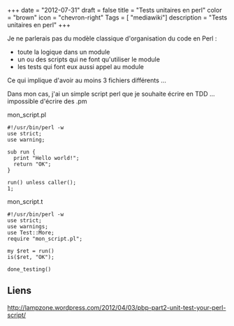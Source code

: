 +++
date = "2012-07-31"
draft = false
title = "Tests unitaires en perl"
color = "brown"
icon = "chevron-right"
Tags = [ "mediawiki"]
description = "Tests unitaires en perl"
+++

Je ne parlerais pas du modèle classique d'organisation du code en Perl :

-   toute la logique dans un module
-   un ou des scripts qui ne font qu'utiliser le module
-   les tests qui font eux aussi appel au module

Ce qui implique d'avoir au moins 3 fichiers différents ...

Dans mon cas, j'ai un simple script perl que je souhaite écrire en TDD
... impossible d'écrire des .pm

mon\_script.pl

    #!/usr/bin/perl -w
    use strict;
    use warning;

    sub run {
      print "Hello world!";
      return "OK";
    }

    run() unless caller();
    1;

mon\_script.t

    #!/usr/bin/perl -w
    use strict;
    use warnings;
    use Test::More;
    require "mon_script.pl";

    my $ret = run()
    is($ret, "OK");

    done_testing()

Liens
-----

<http://lampzone.wordpress.com/2012/04/03/pbp-part2-unit-test-your-perl-script/>
